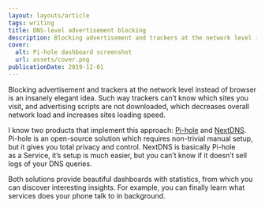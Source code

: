 ```yaml
---
layout: layouts/article
tags: writing
title: DNS-level advertisement blocking
description: Blocking advertisement and trackers at the network level instead of browser is an insanely elegant idea.
cover:
  alt: Pi-hole dashboard screenshot
  url: assets/cover.png
publicationDate: 2019-12-01
---
```


<p class="subtitle">Blocking advertisement and trackers at the network level instead of browser is an insanely elegant idea. Such way trackers can’t know which sites you visit, and advertising scripts are not downloaded, which decreases overall network load and increases sites loading speed.</p>

I know two products that implement this approach: [Pi-hole](https://pi-hole.net) and [NextDNS](https://nextdns.io). Pi-hole is an open-source solution which requires non-trivial manual setup, but it gives you total privacy and control. NextDNS is basically Pi-hole as a Service, it’s setup is much easier, but you can’t know if it doesn’t sell logs of your DNS queries.

Both solutions provide beautiful dashboards with statistics, from which you can discover interesting insights. For example, you can finally learn what services does your phone talk to in background.
